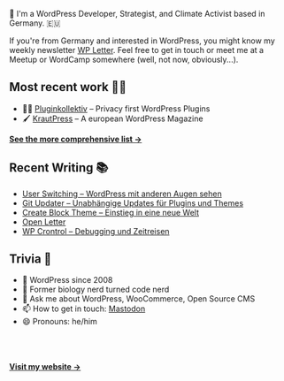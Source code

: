 👋 I'm a WordPress Developer, Strategist, and Climate Activist based in Germany. 🇪🇺

If you're from Germany and interested in WordPress, you might know my weekly newsletter [WP Letter](https://wpletter.de/). Feel free to get in touch or meet me at a Meetup or WordCamp somewhere (well, not now, obviously...).


## Most recent work 👷‍♂️

- 👨‍💻 [Pluginkollektiv](https://github.com/pluginkollektiv) – Privacy first WordPress Plugins
- 🖌️ [KrautPress](https://kraut.press) – A european WordPress Magazine

**[See the more comprehensive list &rarr;](https://simonkraft.com/what-i-do)**


## Recent Writing 📚

<!-- BLOG-POST-LIST:START -->
- [User Switching – WordPress mit anderen Augen sehen](https://krautpress.de/2024/user-switching/)
- [Git Updater – Unabhängige Updates für Plugins und Themes](https://krautpress.de/2024/git-updater/)
- [Create Block Theme – Einstieg in eine neue Welt](https://krautpress.de/2024/create-block-theme/)
- [Open Letter](https://feed.kraut.press/link/23937/16920169/open-letter)
- [WP Crontrol – Debugging und Zeitreisen](https://krautpress.de/2024/wp-crontrol/)
<!-- BLOG-POST-LIST:END -->


## Trivia 🤪

- 👴 WordPress since 2008
- 🌱 Former biology nerd turned code nerd
- 💬 Ask me about WordPress, WooCommerce, Open Source CMS
- 📫 How to get in touch: [Mastodon](https://dewp.space/@simon)
- 😄 Pronouns: he/him

<br/><br/><br/>
**[Visit my website &rarr;](https://simonkraft.com/hi)**